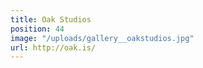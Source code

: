 ```yaml
---
title: Oak Studios
position: 44
image: "/uploads/gallery__oakstudios.jpg"
url: http://oak.is/
---
```


